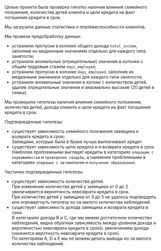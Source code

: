 Целью проекта была проверка гипотез наличия влияния семейного положения, количества детей клиента и цели кредита на факт погашения кредита в срок.

Мы загрузили данные статистики о платёжеспособности клиентов.

Мы провели предобработку данных:
- устранили пропуски в колонке общего дохода `total_income`, заполнив их медианным значением отдельно для каждого типа занятости;
- устранили аномальные (отрицательные) значения в колонке с общим трудовым стажем `days_employed`;
- устранили пропуски в колонке `days_employed`, заполнив их медианным значением отдельно для каждого типа занятости;
- устранили аномальные значения в колоке с количеством детей, удалив отрицательные значения и анаомально высокие (20 детей в семье).

Мы проверили гипотезы наличия влияния семейного положения, количества детей, дохода клиента и цели кредита на факт погашения кредита в срок.

Подтвержденные гипотезы:
- существует зависимость семейного положения заемщика и возврата кредита в срок;  
Заемщики, которые были в браке лучше выплачивают кредит.
- существует зависимость цели кредита и и возврата кредита в срок.  
Наиболее проблемными выглядят кредиты в категориях `операции с недвижимостью` и `проведение свадьбы`, а наименее проблемными в категориях `операции с автомобилем` и `получение образования`.

Частично подтвержденные гипотезы:
- существует зависимость количества детей.  
При изменении количества детей у заемщика от 0 до 2 увеличивается вероятность невозврата кредита в срок.  
При количестве детей у заемщика от 3 до 5 не удалось подтвердить или опровергнуть гипотезу из-за малого количества наблюдений.
- существует зависимость дохода заемщика и возврата кредита в срок.  
В категориях дохода B и C, где мы имеем достаточное количество наблюдений, видна обратная зависимость между уровнем дохода и веротяностью невозврата кредита в срок(с увеличением дохода снижается веротность невозврата кредита в срок).  
По категориям A, D и E мы не можем делать выводы из-за малого количества наблюдений.
